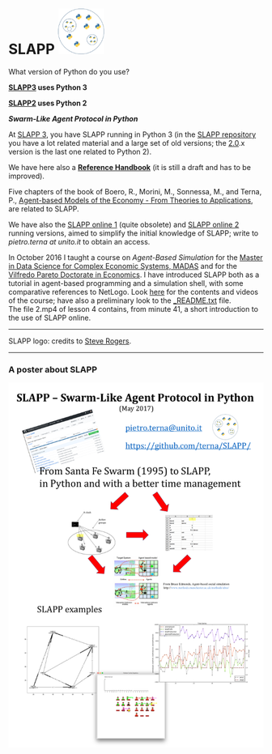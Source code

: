 SLAPP <img src="./slapp-logo.png" height="90" />
=====

What version of Python do you use?

****[SLAPP3](https://github.com/terna/SLAPP3) uses Python 3****

****[SLAPP2](https://github.com/terna/SLAPP2) uses Python 2****


***Swarm-Like Agent Protocol in Python***

At [SLAPP 3](https://github.com/terna/SLAPP3), you have SLAPP running in Python 3 (in the [SLAPP repository](http://terna.to.it/slapp_dep/) you have a lot related material and a large set of old versions; the [2.0](https://github.com/terna/SLAPP2).x version is the last one related to Python 2).

We have here also a [**Reference Handbook**](https://github.com/terna/SLAPP/blob/v.3.0/SLAPP_Reference_Handbook.pdf) (it is still a draft and has to be improved).

Five chapters of the book of Boero, R., Morini, M., Sonnessa, M., and Terna, P.,  [Agent-based Models of the Economy - From Theories to Applications](http://www.palgrave.com/page/detail/agentbased-models-of-the-economy-/?K=9781137339805), are related to SLAPP.

We have also the [SLAPP online 1](http://slapp-online.net:6789) (quite obsolete) and [SLAPP online 2](https://slapp.hopto.org:6789) running versions, aimed to simplify
the initial knowledge of SLAPP; write to *pietro.terna at unito.it* to obtain an access.

In October 2016 I taught a course on *Agent-Based Simulation* for the [Master in Data Science for Complex Economic Systems, MADAS](http://www.madas.carloalberto.org/) and for the [Vilfredo Pareto Doctorate in Economics](http://www.sde.unito.it/). I have introduced SLAPP both as a tutorial in agent-based programming and a simulation shell, with some comparative references to NetLogo. Look [here](http://terna.to.it/sim/2016/) for the contents and videos of the course; have also a preliminary look to the [_README.txt](http://terna.to.it/sim/2016/_README.txt) file.  
The file 2.mp4 of lesson 4 contains, from minute 41, a short introduction to the use of SLAPP online.

---
SLAPP logo: credits to [Steve Rogers](https://www.linkedin.com/in/shrogers).

---
### A poster about SLAPP

<img src="./SLAPP_poster.png" />
